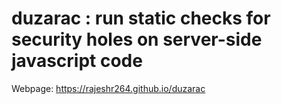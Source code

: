 # duzarac : run static checks for security holes on server-side javascript code
Webpage: https://rajeshr264.github.io/duzarac

